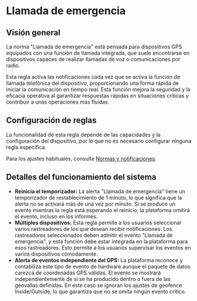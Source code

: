 # Llamada de emergencia

## Visión general

La norma "Llamada de emergencia" está pensada para dispositivos GPS equipados con una función de llamada integrada, que suele encontrarse en dispositivos capaces de realizar llamadas de voz o comunicaciones por radio.

Esta regla activa las notificaciones cada vez que se activa la función de llamada telefónica del dispositivo, proporcionando una forma rápida de iniciar la comunicación en tiempo real. Esta función mejora la seguridad y la eficacia operativa al garantizar respuestas rápidas en situaciones críticas y contribuir a unas operaciones más fluidas.

## Configuración de reglas

La funcionalidad de esta regla depende de las capacidades y la configuración del dispositivo, por lo que no es necesario configurar ninguna regla específica.

Para los ajustes habituales, consulte [Normas y notificaciones](../).

## Detalles del funcionamiento del sistema

* **Reinicia el temporizador:** La alerta "Llamada de emergencia" tiene un temporizador de restablecimiento de 1 minuto, lo que significa que la alerta no se activará más de una vez por minuto. Si se produce un evento mientras la regla está esperando el reinicio, la plataforma omitirá el evento, incluso en los informes.
* **Múltiples dispositivos:** Esta regla permite a los usuarios seleccionar varios rastreadores de los que desean recibir notificaciones. Los rastreadores seleccionados deben admitir el evento "Llamada de emergencia", y esta función debe estar integrada en la plataforma para esos rastreadores. Esto permite a los usuarios supervisar los eventos en varios dispositivos cómodamente.
* **Alerta de eventos independiente del GPS:** La plataforma reconoce y contabiliza este tipo de evento de hardware aunque el paquete de datos carezca de coordenadas GPS válidas. El evento se mostrará independientemente de si se ha producido dentro o fuera de las geovallas definidas. En este caso se ignoran los ajustes de geofence Inside/Outside, lo que garantiza que no se omita ningún evento crítico.
